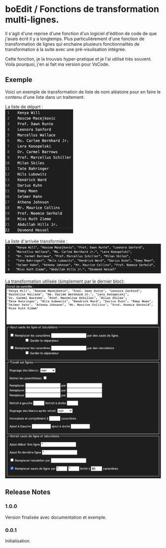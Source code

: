 # boEdit / Fonctions de transformation multi-lignes.

Il s'agit d'une reprise d'une fonction d'un logiciel d'édition de code de que j'avais écrit il y a longtemps. Plus particulièrement d'une fonction de transformation de lignes qui enchaine plusieurs fonctionnalités de transformation à la suite avec une pré-visulisation intégrée.

Cette fonction, je la trouvais hyper-pratique et je l'ai utilisé très souvent. Voila pourquoi, j'en ai fait ma version pour VsCode.

## Exemple

Voici un exemple de transformation de liste de nom aléatoire pour en faire le contenu d'une liste dans un traitement.

La liste de départ :    
![Liste de nom](https://raw.githubusercontent.com/BorakLeRouge/boEdit/master/exemple01.png)

La liste d'arrivée transformée :    
![Liste de nom traité](https://raw.githubusercontent.com/BorakLeRouge/boEdit/master/exemple03.png)

La transformation utilisée (simplement par le dernier bloc):
![Liste de nom traité](https://raw.githubusercontent.com/BorakLeRouge/boEdit/master/exemple04.png)

## Release Notes

### 1.0.0

Version finalisée avec documentation et exemple.    

### 0.0.1

Initialisation.   
